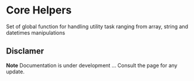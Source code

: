 # Core Helpers

Set of global function for handling utility task ranging from array, string and datetimes manipulations

## Disclamer

**Note** Documentation is under development ... Consult the page for any update.
